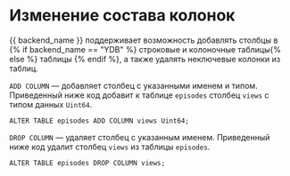 # Изменение состава колонок

{{ backend_name }} поддерживает возможность добавлять столбцы в {% if backend_name == "YDB" %} строковые и колоночные таблицы{% else %} таблицы {% endif %}, а также удалять неключевые колонки из таблиц.

`ADD COLUMN` — добавляет столбец с указанными именем и типом. Приведенный ниже код добавит к таблице `episodes` столбец `views` с типом данных `Uint64`.

```yql
ALTER TABLE episodes ADD COLUMN views Uint64;
```

`DROP COLUMN` — удаляет столбец с указанным именем. Приведенный ниже код удалит столбец `views` из таблицы `episodes`.

```yql
ALTER TABLE episodes DROP COLUMN views;
```